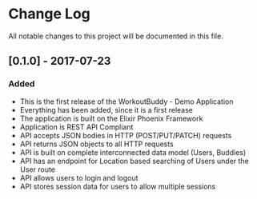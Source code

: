 # Change Log

All notable changes to this project will be documented in this file.

## [0.1.0] - 2017-07-23
### Added

- This is the first release of the WorkoutBuddy - Demo Application
- Everything has been added, since it is a first release
- The application is built on the Elixir Phoenix Framework
- Application is REST API Compliant
- API accepts JSON bodies in HTTP (POST/PUT/PATCH) requests
- API returns JSON objects to all HTTP requests
- API is built on complete interconnected data model (Users, Buddies)
- API has an endpoint for Location based searching of Users under the User route
- API allows users to login and logout
- API stores session data for users to allow multiple sessions